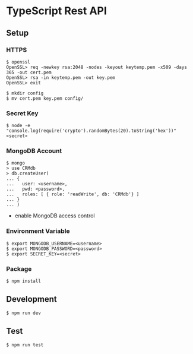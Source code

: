 # TypeScript Rest API

## Setup

### HTTPS

    $ openssl
    OpenSSL> req -newkey rsa:2048 -nodes -keyout keytemp.pem -x509 -days 365 -out cert.pem
    OpenSSL> rsa -in keytemp.pem -out key.pem
    OpenSSL> exit

    $ mkdir config
    $ mv cert.pem key.pem config/

### Secret Key

    $ node -e "console.log(require('crypto').randomBytes(20).toString('hex'))"
    <secret>

### MongoDB Account

    $ mongo
    > use CRMdb
    > db.createUser(
    ... {
    ...   user: <username>,
    ...   pwd: <password>,
    ...   roles: [ { role: 'readWrite', db: 'CRMdb'} ]
    ... }
    ... )

- enable MongoDB access control

### Environment Variable

    $ export MONGODB_USERNAME=<username>
    $ export MONGODB_PASSWORD=<password>
    $ export SECRET_KEY=<secret>

### Package

    $ npm install

## Development

    $ npm run dev

## Test

    $ npm run test
